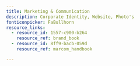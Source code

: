 ```yaml
---
title: Marketing & Communication
description: Corporate Identity, Website, Photo's
fonticonpicker: FaBullhorn
resource_links:
  - resource_id: 1557-c900-b264
    resource_ref: brand_book
  - resource_id: 8ff9-bacb-059d
    resource_ref: marcom_handbook

---
```








